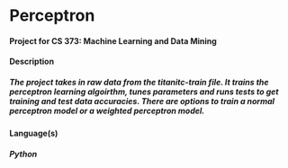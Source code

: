 # Perceptron

#### Project for CS 373: Machine Learning and Data Mining

#### Description 
##### The project takes in raw data from the titanitc-train file. It trains the perceptron learning algoirthm, tunes parameters and runs tests to get training and test data accuracies. There are options to train a normal perceptron model or a weighted perceptron model.

#### Language(s)
##### Python
